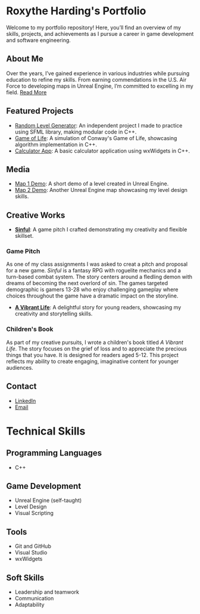 # Roxythe Harding's Portfolio
Welcome to my portfolio repository! Here, you’ll find an overview of my skills, projects, and achievements as I pursue a career in game development and software engineering.

## About Me
Over the years, I’ve gained experience in various industries while pursuing education to refine my skills. From earning commendations in the U.S. Air Force to developing maps in Unreal Engine, I’m committed to excelling in my field.
[Read More](./About_Me.md)

## Featured Projects
- [Random Level Generator](https://github.com/Roxythe/RandomLevelGenerator): An independent project I made to practice using SFML library, making modular code in C++.
- [Game of Life](https://github.com/Roxythe/GameOfLife): A simulation of Conway's Game of Life, showcasing algorithm implementation in C++.
- [Calculator App](https://github.com/Roxythe/Calculator_App): A basic calculator application using wxWidgets in C++.

## Media
- [Map 1 Demo](https://youtu.be/VP0z5PM8efk): A short demo of a level created in Unreal Engine.
- [Map 2 Demo](https://youtu.be/GQODAAfSKQY): Another Unreal Engine map showcasing my level design skills.

## Creative Works
- **[Sinful](https://drive.google.com/file/d/1vynmTaQE3kLal942TclcBb1cu3SBnk-d/view?usp=sharing)**: A game pitch I crafted demonstrating my creativity and flexible skillset.

### Game Pitch
As one of my class assignments I was asked to creat a pitch and proposal for a new game. *Sinful* is a fantasy RPG with roguelite mechanics and a turn-based combat system. The story centers around a fledling demon with dreams of becoming the next overlord of sin. The games targeted demographic is gamers 13-28 who enjoy challenging gameplay where choices throughout the game have a dramatic impact on the storyline.
  
- **[A Vibrant Life](https://drive.google.com/file/d/1iqhhlrDHMhrJuUQo3DLyqb9Sb14Js99V/view?usp=sharing)**: A delightful story for young readers, showcasing my creativity and storytelling skills.

### Children's Book
As part of my creative pursuits, I wrote a children's book titled *A Vibrant Life*. The story focuses on the grief of loss and to appreciate the precious things that you have. It is designed for readers aged 5-12. This project reflects my ability to create engaging, imaginative content for younger audiences.

## Contact
- [LinkedIn](https://www.linkedin.com/in/roxythe-harding/)
- [Email](mailto:roxythelharding@gmail.com)

# Technical Skills

## Programming Languages
- C++

## Game Development
- Unreal Engine (self-taught)
- Level Design
- Visual Scripting

## Tools
- Git and GitHub
- Visual Studio
- wxWidgets

## Soft Skills
- Leadership and teamwork
- Communication
- Adaptability
